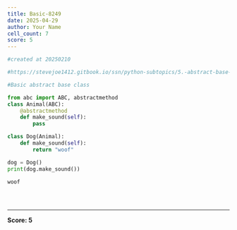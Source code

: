 ```yaml
---
title: Basic-8249
date: 2025-04-29
author: Your Name
cell_count: 7
score: 5
---
```


```python
#created at 20250210
```


```python
#https://stevejoe1412.gitbook.io/ssn/python-subtopics/5.-abstract-base-classes-abcs
```


```python
#Basic abstract base class
```


```python
from abc import ABC, abstractmethod
class Animal(ABC):
    @abstractmethod
    def make_sound(self):
        pass

class Dog(Animal):
    def make_sound(self):
        return "woof" 

dog = Dog()
print(dog.make_sound())
```

    woof



```python

```


```python

```


```python

```


---
**Score: 5**